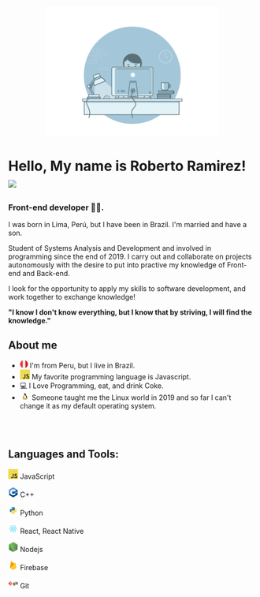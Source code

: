 <p align="center">
<img width="70%" src="./Pictures/wasting_time.gif" />
</p>


# Hello, My name is Roberto Ramirez! <img src="https://media.giphy.com/media/hvRJCLFzcasrR4ia7z/giphy.gif" width="25px">

<h3>Front-end developer 🧑‍💻.</h3>
<p> I was born in Lima, Perú, but I have been in Brazil. I'm married and have a son.<p/>
<p>Student of Systems Analysis and Development and involved in programming since the end of 2019. I carry out and collaborate on projects autonomously with the desire to put into practive my knowledge of Front-end and Back-end.<p/>

<p>I look for the opportunity to apply my skills to software development, and work together to exchange knowledge!  <p/>

**"I know I don't know everything, but I know that by striving, I will find the knowledge."**

## About me

* <img width="16" src="./Pictures/peru-pn.png" alt="Peru" /> I'm from Peru, but I live in Brazil.
* <img height="20" src="https://raw.githubusercontent.com/github/explore/80688e429a7d4ef2fca1e82350fe8e3517d3494d/topics/javascript/javascript.png"> My favorite programming language is Javascript.
* 💻 I Love Programming, eat, and drink Coke.
* <img width="20" src="./Pictures/linux-ico.png" alt="linux"/> Someone taught me the Linux world in 2019 and so far I can't change it as my default operating system.

<br>
<br>

## Languages and Tools: 

<p><img height="20" src="https://raw.githubusercontent.com/github/explore/80688e429a7d4ef2fca1e82350fe8e3517d3494d/topics/javascript/javascript.png"> JavaScript<p/>
<p><img height="20" src="https://raw.githubusercontent.com/github/explore/80688e429a7d4ef2fca1e82350fe8e3517d3494d/topics/cpp/cpp.png"> C++ <p/>
<p><img height="20" src="https://raw.githubusercontent.com/github/explore/80688e429a7d4ef2fca1e82350fe8e3517d3494d/topics/python/python.png"> Python <p/>
<p><img height="20" src="https://raw.githubusercontent.com/github/explore/80688e429a7d4ef2fca1e82350fe8e3517d3494d/topics/react/react.png"> React, React Native<p/>
<p><img height="20" src="https://raw.githubusercontent.com/github/explore/80688e429a7d4ef2fca1e82350fe8e3517d3494d/topics/nodejs/nodejs.png"> Nodejs <p/>
<p><img height="20" src="https://raw.githubusercontent.com/github/explore/80688e429a7d4ef2fca1e82350fe8e3517d3494d/topics/firebase/firebase.png"> Firebase <p/>
<p><img height="20" src="https://raw.githubusercontent.com/github/explore/80688e429a7d4ef2fca1e82350fe8e3517d3494d/topics/git/git.png"> Git <p/>




